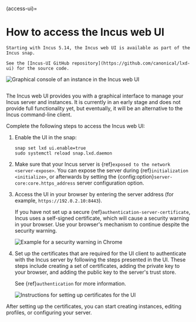 (access-ui)=
# How to access the Incus web UI

```{note}
Starting with Incus 5.14, the Incus web UI is available as part of the Incus snap.

See the [Incus-UI GitHub repository](https://github.com/canonical/lxd-ui) for the source code.
```

![Graphical console of an instance in the Incus web UI](../images/ui_console.png)

```{youtube} https://www.youtube.com/watch?v=wqEH_d8LC1k
```

The Incus web UI provides you with a graphical interface to manage your Incus server and instances.
It is currently in an early stage and does not provide full functionality yet, but eventually, it will be an alternative to the Incus command-line client.

Complete the following steps to access the Incus web UI:

1. Enable the UI in the snap:

       snap set lxd ui.enable=true
       sudo systemctl reload snap.lxd.daemon

1. Make sure that your Incus server is {ref}`exposed to the network <server-expose>`.
   You can expose the server during {ref}`initialization <initialize>`, or afterwards by setting the {config:option}`server-core:core.https_address` server configuration option.

1. Access the UI in your browser by entering the server address (for example, `https://192.0.2.10:8443`).

   If you have not set up a secure {ref}`authentication-server-certificate`, Incus uses a self-signed certificate, which will cause a security warning in your browser.
   Use your browser's mechanism to continue despite the security warning.

   ![Example for a security warning in Chrome](../images/ui_security_warning.png
)

1. Set up the certificates that are required for the UI client to authenticate with the Incus server by following the steps presented in the UI.
   These steps include creating a set of certificates, adding the private key to your browser, and adding the public key to the server's trust store.

   See {ref}`authentication` for more information.

   ![Instructions for setting up certificates for the UI](../images/ui_set_up_certificates.png
)

After setting up the certificates, you can start creating instances, editing profiles, or configuring your server.
